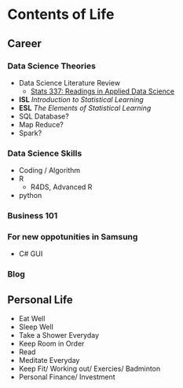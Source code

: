 # Contents of Life

## Career

### Data Science Theories

- Data Science Literature Review
	- [Stats 337: Readings in Applied Data Science](https://github.com/hadley/stats337)
- **ISL** _Introduction to Statistical Learning_ 
- **ESL** _The Elements of Statistical Learning_ 
- SQL Database?
- Map Reduce?
- Spark?

### Data Science Skills

- Coding / Algorithm
- R
	- R4DS, Advanced R
- python

### Business 101

### For new oppotunities in Samsung

- C# GUI

### Blog

## Personal Life

- Eat Well
- Sleep Well
- Take a Shower Everyday
- Keep Room in Order
- Read
- Meditate Everyday
- Keep Fit/ Working out/ Exercies/ Badminton
- Personal Finance/ Investment

